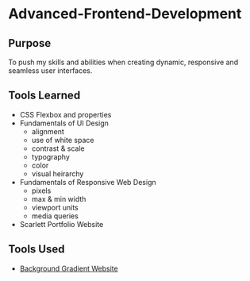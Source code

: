 # Advanced-Frontend-Development

## Purpose

To push my skills and abilities when creating dynamic, responsive and seamless user interfaces.

## Tools Learned

- CSS Flexbox and properties
- Fundamentals of UI Design
  - alignment
  - use of white space
  - contrast & scale
  - typography
  - color
  - visual heirarchy
- Fundamentals of Responsive Web Design
  - pixels
  - max & min width
  - viewport units
  - media queries
- Scarlett Portfolio Website

## Tools Used

- [Background Gradient Website](#https://webkul.github.io/coolhue/)